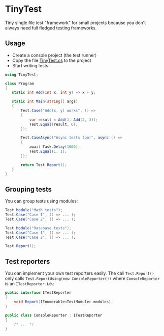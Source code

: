 # TinyTest
Tiny single file test "framework" for small projects because you don't always need full fledged testing frameworks.

## Usage
 - Create a console project (the test runner)
 - Copy the file [TinyTest.cs](https://github.com/Zaid-Ajaj/TinyTest/blob/master/TinyTest.cs) to the project
 - Start writing tests
 
 ```csharp
using TinyTest;

class Program
{
    static int Add(int x, int y) => x + y;

    static int Main(string[] args)
    {
        Test.Case("Add(x, y) works", () =>
        {
            var result = Add(1, Add(2, 3));
            Test.Equal(result, 6);
        });

        Test.CaseAsync("Async tests too!", async () =>
        {
            await Task.Delay(1000);
            Test.Equal(1, 1);
        });

        return Test.Report();
    }
}
```
## Grouping tests
You can group tests using modules:
```csharp
Test.Module("Math tests");
Test.Case("Case 1", () => ... );
Test.Case("Case 2", () => ... );

Test.Module("Database tests");
Test.Case("Case 1", () => ... );
Test.Case("Case 2", () => ... );

Test.Report();
``` 
## Test reporters

You can implement your own test reporters easily. The call `Test.Report()` only calls `Test.ReportUsing(new ConsoleReporter())` where `ConsoleReporter` is an `ITestReporter`. i.e.:
```csharp
public interface ITestReporter
{
    void Report(IEnumerable<TestModule> modules); 
}

public class ConsoleReporter : ITestReporter
{
    /* ... */
}
```

